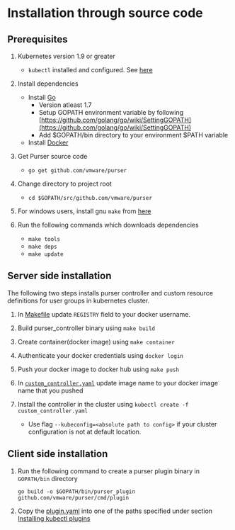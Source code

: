 # Installation through source code

## Prerequisites

1. Kubernetes version 1.9 or greater
    * ``kubectl`` installed and configured. See [here](https://kubernetes.io/docs/tasks/tools/install-kubectl/)

1. Install dependencies 
    * Install [Go](https://golang.org/dl/)
        - Version atleast 1.7
        - Setup GOPATH environment variable by following [https://github.com/golang/go/wiki/SettingGOPATH](https://github.com/golang/go/wiki/SettingGOPATH)
        - Add $GOPATH/bin directory to your environment $PATH variable
    * Install [Docker](https://www.docker.com/get-started)

1. Get Purser source code
    * `go get github.com/vmware/purser`

1. Change directory to project root
    * `cd $GOPATH/src/github.com/vmware/purser`

1. For windows users, install gnu `make` from [here](http://gnuwin32.sourceforge.net/packages/make.htm)

1. Run the following commands which downloads dependencies
    * `make tools`
    * `make deps`
    * `make update`

## Server side installation

The following two steps installs purser controller and custom resource definitions for user groups in kubernetes cluster.

1. In [Makefile](./Makefile) update `REGISTRY` field to your docker username.

1. Build purser_controller binary using `make build`

1. Create container(docker image) using `make container`

1. Authenticate your docker credentials using `docker login`

1. Push your docker image to docker hub using `make push`

1. In [`custom_controller.yaml`](./custom_controller.yaml) update image name to your docker image name that you pushed

1. Install the controller in the cluster using `kubectl create -f custom_controller.yaml`
    * Use flag `--kubeconfig=<absolute path to config>` if your cluster configuration is not at default location.

## Client side installation

1. Run the following command to create a purser plugin binary in 
   `GOPATH/bin` directory

    `go build -o $GOPATH/bin/purser_plugin github.com/vmware/purser/cmd/plugin`

1. Copy the [plugin.yaml](./plugin.yaml) into one of the paths specified under 
   section [Installing kubectl plugins](https://kubernetes.io/docs/tasks/extend-kubectl/kubectl-plugins/)